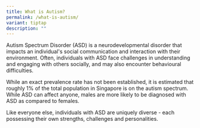 ```yaml
---
title: What is Autism?
permalink: /what-is-autism/
variant: tiptap
description: ""
---
```

<p>Autism Spectrum Disorder (ASD) is a neurodevelopmental disorder that impacts
an individual's social communication and interaction with their environment.
Often, individuals with ASD face challenges in understanding and engaging
with others socially, and may also encounter behavioural difficulties.</p>
<p></p>
<p>While an exact prevalence rate has not been established, it is estimated
that roughly 1% of the total population in Singapore is on the autism spectrum.
While ASD can affect anyone, males are more likely to be diagnosed with
ASD as compared to females.</p>
<p></p>
<p>Like everyone else, individuals with ASD are uniquely diverse - each possessing
their own strengths, challenges and personalities.</p>
<p></p>